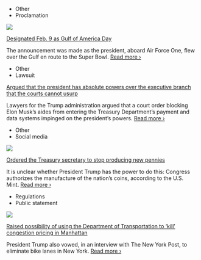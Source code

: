 - Other
- Proclamation

[![](https://static01.nyt.com/images/2025/02/09/multimedia/09trump-news-superbowl-tvch/09trump-news-superbowl-tvch-square320.jpg)](https://www.nytimes.com/2025/02/09/us/politics/one-more-stop-on-a-busy-presidential-day-the-super-bowl.html)

[Designated Feb. 9 as Gulf of America Day](https://www.nytimes.com/2025/02/09/us/politics/one-more-stop-on-a-busy-presidential-day-the-super-bowl.html)

The announcement was made as the president, aboard Air Force One, flew over the Gulf en route to the Super Bowl. [Read more ›](https://www.nytimes.com/2025/02/09/us/politics/one-more-stop-on-a-busy-presidential-day-the-super-bowl.html)

- Other
- Lawsuit

[Argued that the president has absolute powers over the executive branch that the courts cannot usurp](https://www.nytimes.com/2025/02/10/nyregion/trump-doge-treasury-elon-musk.html?smid=url-share)

Lawyers for the Trump administration argued that a court order blocking Elon Musk’s aides from entering the Treasury Department’s payment and data systems impinged on the president’s powers. [Read more ›](https://www.nytimes.com/2025/02/10/nyregion/trump-doge-treasury-elon-musk.html?smid=url-share)

- Other
- Social media

[![](https://static01.nyt.com/images/2025/03/09/multimedia/09trump-news-penny-bjlk/09trump-news-penny-bjlk-square320.jpg)](https://www.nytimes.com/2025/02/09/us/politics/trump-stop-minting-pennies.html?smid=url-share)

[Ordered the Treasury secretary to stop producing new pennies](https://www.nytimes.com/2025/02/09/us/politics/trump-stop-minting-pennies.html?smid=url-share)

It is unclear whether President Trump has the power to do this: Congress authorizes the manufacture of the nation’s coins, according to the U.S. Mint. [Read more ›](https://www.nytimes.com/2025/02/09/us/politics/trump-stop-minting-pennies.html?smid=url-share)

- Regulations
- Public statement

[![](https://static01.nyt.com/images/2025/02/09/multimedia/09NY-Trump-congestion-ckmh/09NY-Trump-congestion-ckmh-square320.jpg)](https://www.nytimes.com/2025/02/09/nyregion/trump-congestion-pricing-bike-lanes.html?smid=url-share)

[Raised possibility of using the Department of Transportation to ‘kill’ congestion pricing in Manhattan](https://www.nytimes.com/2025/02/09/nyregion/trump-congestion-pricing-bike-lanes.html?smid=url-share)

President Trump also vowed, in an interview with The New York Post, to eliminate bike lanes in New York. [Read more ›](https://www.nytimes.com/2025/02/09/nyregion/trump-congestion-pricing-bike-lanes.html?smid=url-share)